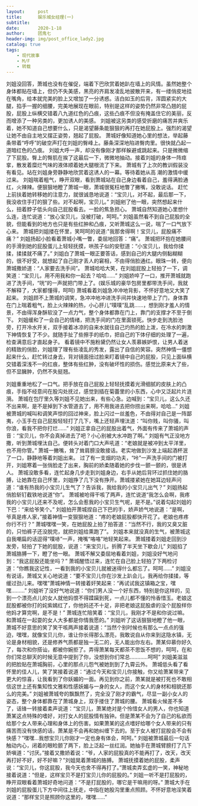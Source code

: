 ```yaml
---
layout:     post
title:      娱乐城女经理(一)
subtitle:   
date:       2020-1-18
author:     团鬼七
header-img: img/post_office_lady2.jpg
catalog: true
tags:
    - 现代故事
    - M/F
    - 转载
---
```


刘姐没回答，萧城也没有在催促，端着下巴欣赏着她趴在墙上的风情。虽然她整个身体都贴在墙上，但仍不失美感，黑亮的齐肩发凌乱地披散开来，有一缕俏皮地挂在嘴角，给本就完美的脸上又增加了一分诱惑。洁白如玉的后背，浑圆紧实的大腿，掐手一握的细腰，完美地展现在眼前，特别是这样的姿势仍然非常凸翘的屁股，屁股上纵横交错着八九道红色的凸痕，这些凸痕不但没有掩盖住它的美丽，反而增添了一种另类的，更加诱人的美感。          刘姐被这另类的感受折磨的痛苦并爽乐着，她不知道自己想要什么，只是渴望藤条能狠狠的再打在她屁股上。强烈的渴望让她不由自主地又摆正姿势，翘起了屁股。          萧城好像知道她心里的想法，举起藤条带着“呼呼”的破空声打在刘姐的臀峰上。藤条深深地陷进臀肉里。很快就凸起一道暗红色的凸痕。          刘姐大呼一声，却没有像刚才那样躲避或跳起来。只是微微缩了下屁股。臀上的臀肌在挨了这最后一下，微微地抽动。接着刘姐的身体一阵痉挛，散发着糜烂气味的液体顺着她大腿根流了下来。          萧城有了上次的教训假装没有看见。站在刘姐身旁静静地欣赏着这诱人的一幕。等待着她从高 潮的激情中缓过来。          刘姐喘着粗气，睁开双眼，看到萧城站在自己身边看着自己，羞得满脸通红，火辣辣。便狠狠地瞪了萧城一眼，萧城很冤枉地瞥了撇嘴，没敢说话。          赶忙上前扶着她转移她的注意力，就很诚恳地说道：“宝贝儿，对不起，最后那一下，我没收住手打的狠了些。对不起啊，宝贝儿。”          刘姐剜了他一眼，突然想起来什么，扭着脖子低头向自己屁股看去。一脸的焦急担心。          萧城自然知道她心里想什么连，连忙说道：“放心宝贝儿，没被打破，呵呵。”          刘姐虽然看不到自己屁股的全貌，但能看到的地方也只是有些红肿和凸痕，又听萧城这么一说，喘了一口气放下心来。          萧城把刘姐搂在怀里，笑呵呵的说道:"我那舍得啊！宝贝儿，屁股痛不痛？”          刘姐扬起小脸看着萧城小嘴一瞥，委屈地回答：“痛”。          萧城把环抱在她腰间的手滑到她的屁股蛋儿上轻轻抚摸，哄孩子似的安慰道：“小宝贝儿，我给你揉揉，揉揉就不痛了。”          刘姐白了萧城一眼正要答话，感到自己的大腿内侧黏糊糊的，很不好受，就想起了自己刚才丢人的窘相，不由得俏脸通红。眼珠一转，便向萧城撒娇道：“人家要去洗手间”。              萧城哈哈大笑，在刘姐屁股上轻拍了一下，调笑道：“宝贝儿，用不用我和你一起去？哈哈……”          刘姐娇啐了一口，推开萧城就跑进了洗手间，“咣”的一声就把门带上了。(娱乐城的豪华包房里都带洗手间，我就不解释了，大家都懂得，呵呵)          萧城看着刘姐急冲冲地背影，不怀好意地又大笑了起来。          刘姐顾不上萧城的调笑，急冲冲地冲进洗手间并快速地带上了门，身体靠在门上喘着粗气，脸上火辣辣的热，小心肝儿“噗噗”乱跳……，想到刚才羞人的情景，不由得浑身酥软没了一点力气，整个身体都靠在门上，靠门的支撑才不至于倒下。          刘姐缓和了一会自己的情绪，把洗手间的门在里面锁死。快步走到洗脸池旁，打开冷水开关，双手接着冰凉的自来水就往自己灼热的脸上泼，在冷水的刺激下神情恢复了不少。就随手扯了些擦手的纸巾，把自己的下体仔细的处理了一遍，检查满意后才直起身子。          看着镜中不施粉黛仍然让女人羡慕嫉妒恨，让男人着迷的精致的俏脸，刘姐理了理有些凌乱的秀发，露出了自信的笑容。突然神情一僵想起来什么，赶忙转过身去，背对镜面扭过脸来盯着镜中自己的屁股，只见上面纵横交错着深浅不一的红痕，整体有些红肿，没有破坏性的损伤。感觉比原来大了些，但不显臃肿，仍然不失挺翘。


刘姐重重地松了一口气。把手放在自己屁股上轻轻抚摸着光滑细腻的皮肤上的凸痕，手指不经意间在股沟处抚过，感觉到插在菊蕾里的小东西，心中又泛起片片涟漪。              萧城在包厅里久等刘姐不见她出来，有些心急。边喊到：“宝贝儿，这么久还不出来啊，是不是掉到下水管道去了，用不用我进去把你捞出来啊，哈哈…”          刘姐被萧城的喊叫和调笑声惊的回过神来，脸上闪过一丝羞色，不由得对自己是一阵鄙夷，小玉手在自己屁股轻轻打了几下，嘴上还轻声埋汰道：“叫你贱，叫你骚，叫你浪，看我不把你打烂……”          刘姐正拿自己的屁股出着气，外面有传来了萧城的声音：“宝贝儿，你不会真掉进去了吧？小心别被大水冲跑了啊。”          刘姐有气正没地方撒，听到萧城埋汰自己。便转头对着门口大声吼道：“老娘就是被冲到太平洋里，也不用你管。”          萧城一撇嘴，耸了耸肩膀没敢接话。老实地做到沙发上端起酒杯泯了一口，静静地等着刘姐出来。          过了有一支烟的功夫，“咔”一声洗手间的门被打开，刘姐寒着一张俏脸走了出来，胸前的娇柔随着她的步伐一颤一颤的，很是诱人。          萧城没敢多看，连忙起身几步走到刘姐身边，右手从她后背环过抓住她的胳膊，让她靠在自己怀里，刘姐挣了几下没有挣开。萧城搂紧她在她耳边轻声问道：“谁有热我的小宝贝儿生气了？告诉我，我给我的小宝贝儿出气？”          刘姐扬起俏脸斩钉截铁地说道“你”。          萧城被呛得干咳了两声，连忙说道“我怎么会啊，我疼我的小宝贝儿还来不及呢，怎么会惹我的小宝贝生气呢，是不是。”说着勾起刘姐的下巴：“来给爷笑个。”          刘姐拍开萧城捏自己下巴的手，娇声娇气地说道：“是啊，爷真是疼人家，”接着神情一变狠狠地道：“疼的老娘屁股都快开花了。老娘也疼疼你行不行？”          萧城嘿嘿一笑，在她屁股上拍了拍答道：“当然不行，我的又臭又脏的，只怕裤子还没脱完，就把刘姐给熏跑了”。          刘姐本来就没真的生气，被萧城这自我嘲扁的话逗得“噗哧”一声，掩嘴“咯咯”地轻笑起来。          萧城搂着刘姐走回到沙发旁，轻拍了下她的屁股，说道：“来宝贝儿，折腾了半天坐下歇会儿”          刘姐掐了萧城胳膊一下，瞪了他一眼。          萧城不解又委屈地看着刘姐，刘姐没好气地问到：“我这屁股还能坐吗？”          萧城醒悟过来，连忙在自己脸上轻拍了下两检讨道：“你瞧我这记性，一看到我的小宝贝儿就被迷得什么都忘了。呵呵……”          刘姐没有说话，萧城又关心地说道：“要不宝贝儿你在沙发上趴会儿，我再给你揉揉，等缓过劲儿来。嘿嘿”萧城神情一转接着奸笑起来：“再试试我这镇箱之宝，嘿嘿………”          刘姐听了没好气地说道：“你们男人没一个好东西，特别是你这样的，见到一个漂亮点儿的女人就他妈恨不得蹂躏到死，一点儿都不懂的怜香惜玉。老娘这屁股都被你打的姹紫嫣红了，你他妈还不十足，非把老娘这屁股虐的没个屁股样你他妈才算完啊，是不是！”          萧城连忙陪笑着：“宝贝儿，我刚才不是和你说过嘛。和萧城在一起耍的女人大多都是你情我愿的。”          刘姐听了这话狠狠地瞪了他一眼，萧城不好意思的笑了笑干咳两声接着说道：“当然个别时候也有那么一点点的强迫，嘿嘿，就像宝贝儿你，谁让你长得那么漂亮，我敢说自从你来到这隐水镇，无论是身材相貌，还是修养气质都是独一无二的，无人能出你左右。萧某仰慕你好久了，每次和你搭讪，都被你婉拒了。弄得萧某每天都茶不思饭不想的，呵呵，在和你们常总聊天的时候无意中提到了你，没想到你们常总…………呵呵”          刘姐美滋滋的把脸贴在萧城胸前，心里的那点儿怨气被她到到了九霄云外。          萧城低头看了看怀里的佳人儿，笑了笑接着说道：“通过今天和宝贝儿你接触，你又给萧某带来了更大的惊喜，让我看到了你妖媚的一面。再见到你之前，萧某就是被打死也不敢相信这世上还有集知性文雅和性感妖媚与一身的女人，而这个女人的身材和相貌还那么的完美。”          刘姐被萧城夸的飘飘然了，完全没了刚才的霸气，尽显一副小女人的姿态，整个身体都靠在了萧城身上，双手搂住了萧城的腰。          萧城看火候差不多了，话锋一转接着柔声说道：“宝贝儿，萧某绝对是个怜惜女人的男人，你也知道萧某这点特殊的嗜好，对打女人的屁股情有独钟。但是萧某不会为了自己的私欲而给那个女人带来心理和身体上的伤害。如果萧某的这点嗜好给哪个女人带来的只有痛苦而没有快感的话，萧某是不会再和她纠缠下去的。至于女人被打屁股会不会有快感？”嘿嘿…我想宝贝儿你刚才一定也身有体会，呵呵。”          刘姐被萧城最后一句话触动内心，闭着的眼睑颤了两下，脸上泛起一丝红润。她抽手在萧城臂膀打了几下娇嗔道：“讨厌。”接着又撒娇着说：“爷，人家的屁股真的不能再打了，改天，改天再打好不好，好不好嘛？”刘姐晃着萧城的胳膊。          萧城抚摸着她的屁股，柔声说：“宝贝儿，你这屁股，我今天也舍不得再打了。”萧城卖弄玄虚的一笑，神秘地接着说道：“但是，这样宝贝不是打宝贝儿你的屁股的。”                 刘姐一听不是打屁股的，睁开双眼看着萧城好奇地问道：“不是打屁股的，哪它是干嘛用的呀。”          萧城大手在刘姐的屁股蛋儿下方中间往上抚走，中指在她股沟里重点照顾。不怀好意地淫笑着说道：“那样宝贝是照顾你这里的，嘿嘿……”


